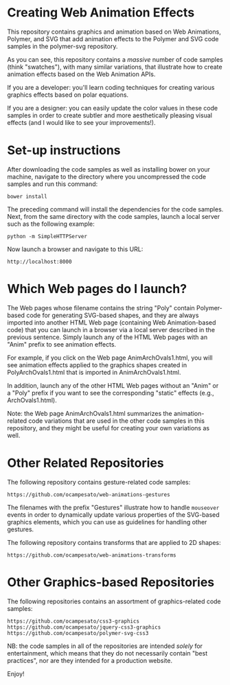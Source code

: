 Creating Web Animation Effects
==============================
This repository contains graphics and animation based on Web Animations, Polymer, and SVG that add animation effects to the Polymer and SVG code samples in the polymer-svg repository.

As you can see, this repository contains a *massive* number of code samples (think "swatches"), with many similar variations, that illustrate how to create animation effects based on the Web Animation APIs. 

If you are a developer: you'll learn coding techniques for creating various graphics effects based on polar equations. 

If you are a designer: you can easily update the color values in these code samples in order to create subtler and more aesthetically pleasing visual effects (and I would like to see your improvements!).

Set-up instructions
===================
After downloading the code samples as well as installing bower on your machine, navigate to the directory where you uncompressed the code samples and run this command: 
```
bower install
```
The preceding command will install the dependencies for the code samples.
Next, from the same directory with the code samples, launch a local server such as the following example:
```
python -m SimpleHTTPServer
```
Now launch a browser and navigate to this URL:
```
http://localhost:8000 
```
Which Web pages do I launch?
============================
The Web pages whose filename contains the string "Poly" contain Polymer-based code for generating SVG-based shapes, and they are always imported into another HTML Web page (containing Web Animation-based code) that you can launch in a browser via a local server described in the previous sentence. Simply launch any of the HTML Web pages with an "Anim" prefix to see animation effects. 

For example, if you click on the Web page AnimArchOvals1.html, you will see animation effects applied to the graphics shapes created in PolyArchOvals1.html that is imported in AnimArchOvals1.html.

In addition, launch any of the other HTML Web pages without an "Anim" or a "Poly" prefix if you want to see the corresponding "static" effects (e.g., ArchOvals1.html).

Note: the Web page AnimArchOvals1.html summarizes the animation-related code variations that are used in the other code samples in this repository, and they might be useful for creating your own variations as well.

Other Related Repositories
==========================
The following repository contains gesture-related code samples:
```
https://github.com/ocampesato/web-animations-gestures
```
The filenames with the prefix "Gestures" illustrate how to handle `mouseover` events in order to dynamically update various properties of the SVG-based graphics elements, which you can use as guidelines for handling other gestures.

The following repository contains transforms that are applied to 2D shapes:
```
https://github.com/ocampesato/web-animations-transforms
```

Other Graphics-based Repositories
=================================
The following repositories contains an assortment of graphics-related code samples:
```
https://github.com/ocampesato/css3-graphics
https://github.com/ocampesato/jquery-css3-graphics
https://github.com/ocampesato/polymer-svg-css3
```

NB: the code samples in all of the repositories are intended *solely* for entertainment, which means that they do not necessarily contain "best practices", nor are they intended for a production website.

Enjoy!

